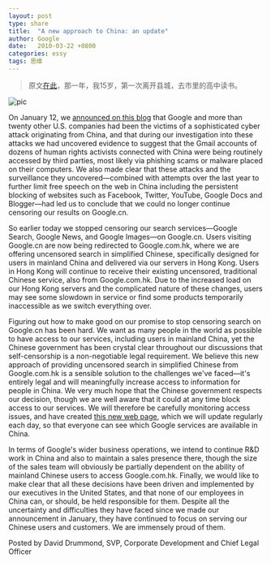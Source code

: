 ```yaml
---
layout: post
type: share
title:  "A new approach to China: an update"
author: Google
date:   2010-03-22 +0800
categories: essy
tags: 思维
---
```


> 原文[在此](https://googleblog.blogspot.com/2010/03/new-approach-to-china-update.html)，那一年，我15岁，第一次离开县城，去市里的高中读书。

<img class="materialboxed responsive-img" src="https://apqx.oss-cn-hangzhou.aliyuncs.com/blog/pic/google_quite_china.jpg" alt="pic">

On January 12, we [announced on this blog](http://googleblog.blogspot.com/2010/01/new-approach-to-china.html) that Google and more than twenty other U.S. companies had been the victims of a sophisticated cyber attack originating from China, and that during our investigation into these attacks we had uncovered evidence to suggest that the Gmail accounts of dozens of human rights activists connected with China were being routinely accessed by third parties, most likely via phishing scams or malware placed on their computers. We also made clear that these attacks and the surveillance they uncovered—combined with attempts over the last year to further limit free speech on the web in China including the persistent blocking of websites such as Facebook, Twitter, YouTube, Google Docs and Blogger—had led us to conclude that we could no longer continue censoring our results on Google.cn.

So earlier today we stopped censoring our search services—Google Search, Google News, and Google Images—on Google.cn. Users visiting Google.cn are now being redirected to Google.com.hk, where we are offering uncensored search in simplified Chinese, specifically designed for users in mainland China and delivered via our servers in Hong Kong. Users in Hong Kong will continue to receive their existing uncensored, traditional Chinese service, also from Google.com.hk. Due to the increased load on our Hong Kong servers and the complicated nature of these changes, users may see some slowdown in service or find some products temporarily inaccessible as we switch everything over.

Figuring out how to make good on our promise to stop censoring search on Google.cn has been hard. We want as many people in the world as possible to have access to our services, including users in mainland China, yet the Chinese government has been crystal clear throughout our discussions that self-censorship is a non-negotiable legal requirement. We believe this new approach of providing uncensored search in simplified Chinese from Google.com.hk is a sensible solution to the challenges we've faced—it's entirely legal and will meaningfully increase access to information for people in China. We very much hope that the Chinese government respects our decision, though we are well aware that it could at any time block access to our services. We will therefore be carefully monitoring access issues, and have created [this new web page](https://www.google.com/prc/report.html#hl=en), which we will update regularly each day, so that everyone can see which Google services are available in China.

In terms of Google's wider business operations, we intend to continue R&D work in China and also to maintain a sales presence there, though the size of the sales team will obviously be partially dependent on the ability of mainland Chinese users to access Google.com.hk. Finally, we would like to make clear that all these decisions have been driven and implemented by our executives in the United States, and that none of our employees in China can, or should, be held responsible for them. Despite all the uncertainty and difficulties they have faced since we made our announcement in January, they have continued to focus on serving our Chinese users and customers. We are immensely proud of them.

Posted by David Drummond, SVP, Corporate Development and Chief Legal Officer